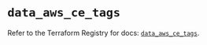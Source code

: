 # `data_aws_ce_tags`

Refer to the Terraform Registry for docs: [`data_aws_ce_tags`](https://registry.terraform.io/providers/hashicorp/aws/6.9.0/docs/data-sources/ce_tags).
